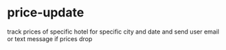 # price-update
track prices of specific hotel for specific city and date and send user email or text message if prices drop
